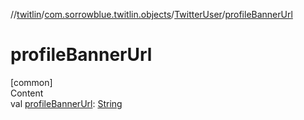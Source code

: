 //[twitlin](../../index.md)/[com.sorrowblue.twitlin.objects](../index.md)/[TwitterUser](index.md)/[profileBannerUrl](profile-banner-url.md)



# profileBannerUrl  
[common]  
Content  
val [profileBannerUrl](profile-banner-url.md): [String](https://kotlinlang.org/api/latest/jvm/stdlib/kotlin/-string/index.html)  



